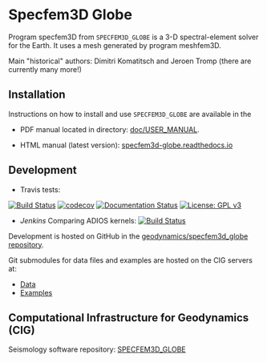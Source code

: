 # Specfem3D Globe

Program specfem3D from `SPECFEM3D_GLOBE` is a 3-D spectral-element solver for the Earth.
It uses a mesh generated by program meshfem3D.

Main "historical" authors: Dimitri Komatitsch and Jeroen Tromp
  (there are currently many more!)

## Installation

Instructions on how to install and use `SPECFEM3D_GLOBE` are available
in the 

- PDF manual located in directory: [doc/USER_MANUAL](doc/USER_MANUAL).

- HTML manual (latest version): [specfem3d-globe.readthedocs.io](http://specfem3d-globe.readthedocs.io/)


## Development

* Travis tests:

[![Build Status](https://travis-ci.org/geodynamics/specfem3d_globe.svg?branch=devel)](https://travis-ci.org/geodynamics/specfem3d_globe)
[![codecov](https://codecov.io/gh/geodynamics/specfem3d_globe/branch/devel/graph/badge.svg)](https://codecov.io/gh/geodynamics/specfem3d_globe)
[![Documentation Status](https://readthedocs.org/projects/specfem3d-globe/badge/?version=latest)](https://specfem3d-globe.readthedocs.io/en/latest/?badge=latest)
[![License: GPL v3](https://img.shields.io/badge/License-GPL%20v3-blue.svg)](LICENSE)


* *Jenkins* Comparing ADIOS kernels: [![Build
  Status](https://jenkins.princeton.edu/buildStatus/icon?job=SPECFEM_ADIOS/adios_kernels)](https://jenkins.princeton.edu/job/SPECFEM_ADIOS/job/adios_kernels/)


Development is hosted on GitHub in the
[geodynamics/specfem3d_globe repository](https://github.com/geodynamics/specfem3d_globe).

Git submodules for data files and examples are hosted on the CIG servers
at:

  * [Data](http://vcs.geodynamics.org/gitweb/?p=specfem3d_globe_data.git)
  * [Examples](http://vcs.geodynamics.org/gitweb/?p=specfem3d_globe_examples.git)


## Computational Infrastructure for Geodynamics (CIG)

Seismology software repository: [SPECFEM3D_GLOBE](https://geodynamics.org/cig/software/specfem3d_globe/)

